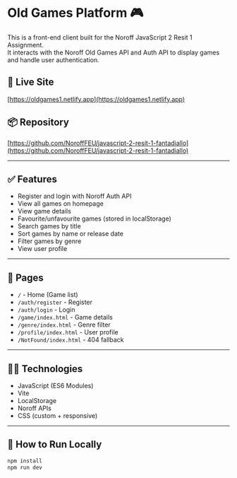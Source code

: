 # Old Games Platform 🎮

This is a front-end client built for the Noroff JavaScript 2 Resit 1 Assignment.  
It interacts with the Noroff Old Games API and Auth API to display games and handle user authentication.

## 🔗 Live Site
[https://oldgames1.netlify.app](https://oldgames1.netlify.app)

## 📦 Repository
[https://github.com/NoroffFEU/javascript-2-resit-1-fantadiallo](https://github.com/NoroffFEU/javascript-2-resit-1-fantadiallo)

---

## ✅ Features

- Register and login with Noroff Auth API
- View all games on homepage
- View game details
- Favourite/unfavourite games (stored in localStorage)
- Search games by title
- Sort games by name or release date
- Filter games by genre
- View user profile

---

## 📄 Pages

- `/` - Home (Game list)
- `/auth/register` - Register
- `/auth/login` - Login
- `/game/index.html` - Game details
- `/genre/index.html` - Genre filter
- `/profile/index.html` - User profile
- `/NotFound/index.html` - 404 fallback

---

## 🧑‍💻 Technologies

- JavaScript (ES6 Modules)
- Vite
- LocalStorage
- Noroff APIs
- CSS (custom + responsive)

---

## 🚀 How to Run Locally

```bash
npm install
npm run dev
